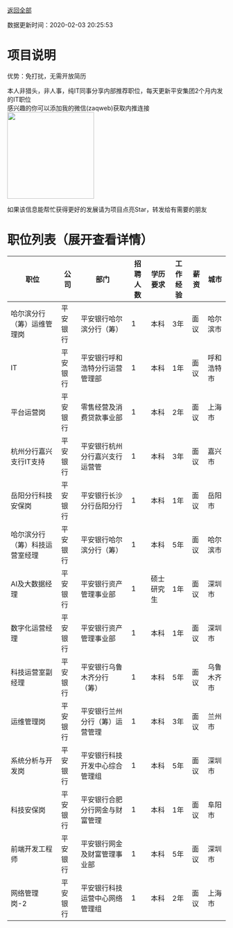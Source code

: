 [返回全部](https://github.com/zaqweb/PA-IT-JOBS/)

数据更新时间：2020-02-03 20:25:53
# 项目说明

优势：免打扰，无需开放简历

本人非猎头，非人事，纯IT同事分享内部推荐职位，每天更新平安集团2个月内发的IT职位  
感兴趣的你可以添加我的微信(zaqweb)获取内推连接  
<img src="https://github.com/zaqweb/PA-IT-JOBS/blob/master/WechatICode.jpeg"  height="200" width="200">

如果该信息能帮忙获得更好的发展请为项目点亮Star，转发给有需要的朋友
# 职位列表（展开查看详情）

|职位|公司|部门|招聘人数|学历要求|工作经验|薪资|城市|
|---|---|---|---|---|---|---|---|
|哈尔滨分行（筹）运维管理岗|平安银行|平安银行哈尔滨分行（筹）|1|本科|3年|面议|哈尔滨市|
|IT|平安银行|平安银行呼和浩特分行运营管理部|1|本科|1年|面议|呼和浩特市|
|平台运营岗|平安银行|零售经营及消费贷款事业部|1|本科|2年|面议|上海市|
|杭州分行嘉兴支行IT支持|平安银行|平安银行杭州分行嘉兴支行运营管|1|本科|3年|面议|嘉兴市|
|岳阳分行科技安保岗|平安银行|平安银行长沙分行岳阳分行|1|本科|1年|面议|岳阳市|
|哈尔滨分行（筹）科技运营室经理|平安银行|平安银行哈尔滨分行（筹）|1|本科|5年|面议|哈尔滨市|
|AI及大数据经理|平安银行|平安银行资产管理事业部|1|硕士研究生|1年|面议|深圳市|
|数字化运营经理|平安银行|平安银行资产管理事业部|1|本科|1年|面议|深圳市|
|科技运营室副经理|平安银行|平安银行乌鲁木齐分行（筹）|1|本科|5年|面议|乌鲁木齐市|
|运维管理岗|平安银行|平安银行兰州分行（筹）运营管理|1|本科|3年|面议|兰州市|
|系统分析与开发岗|平安银行|平安银行科技开发中心综合管理组|1|本科|5年|面议|深圳市|
|科技安保岗|平安银行|平安银行合肥分行网金与财富管理|1|本科|1年|面议|阜阳市|
|前端开发工程师|平安银行|平安银行网金及财富管理事业部|1|本科|5年|面议|深圳市|
|网络管理岗-2|平安银行|平安银行科技运营中心网络管理组|1|本科|2年|面议|上海市|




